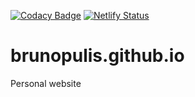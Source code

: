 [![Codacy Badge](https://api.codacy.com/project/badge/Grade/f1ade26d77f84b1cac9ccf3f319c8234)](https://www.codacy.com/manual/brunopulis/brunopulis?utm_source=github.com&amp;utm_medium=referral&amp;utm_content=brunopulis/brunopulis&amp;utm_campaign=Badge_Grade)
[![Netlify Status](https://api.netlify.com/api/v1/badges/ef28ccea-1b51-4949-bb49-924cabf750a9/deploy-status)](https://app.netlify.com/sites/brunopulis/deploys)

# brunopulis.github.io

Personal website
